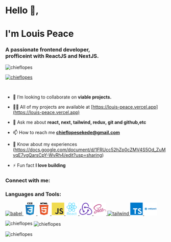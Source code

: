 <h1 >Hello 👋, </h1>
<h1>I'm Louis Peace</h1>
<h3 >A passionate frontend developer, </br> profficeint with ReactJS and NextJS.</h3>

<p align="left"> <img src="https://komarev.com/ghpvc/?username=chieflopes&label=Profile%20views&color=0e75b6&style=flat" alt="chieflopes" /> </p>

<p align="left"> <a href="https://github.com/ryo-ma/github-profile-trophy"><img src="https://github-profile-trophy.vercel.app/?username=chieflopes" alt="chieflopes" /></a> </p>

<p align="left"> <a href="https://twitter.com/" target="blank"><img src="https://img.shields.io/twitter/follow/?logo=twitter&style=for-the-badge" alt="" /></a> </p>

- 👯 I’m looking to collaborate on **viable projects.**

- 👨‍💻 All of my projects are available at [https://louis-peace.vercel.app](https://louis-peace.vercel.app)

- 💬 Ask me about **react, next, tailwind, redux, git and github,etc**

- 📫 How to reach me **chieflopesekede@gmail.com**

- 📄 Know about my experiences (https://docs.google.com/document/d/1FRUcc52hZp0cZMV4S5Od_ZuMvqE7vgQarsCpY-WvRh4/edit?usp=sharing)

- ⚡ Fun fact **I love building**

<h3 align="left">Connect with me:</h3>
<p align="left">
</p>

<h3 align="left">Languages and Tools:</h3>
<p align="left"> <a href="https://babeljs.io/" target="_blank" rel="noreferrer"> <img src="https://www.vectorlogo.zone/logos/babeljs/babeljs-icon.svg" alt="babel" width="40" height="40"/> </a> <a href="https://www.w3schools.com/css/" target="_blank" rel="noreferrer"> <img src="https://raw.githubusercontent.com/devicons/devicon/master/icons/css3/css3-original-wordmark.svg" alt="css3" width="40" height="40"/> </a> <a href="https://www.w3.org/html/" target="_blank" rel="noreferrer"> <img src="https://raw.githubusercontent.com/devicons/devicon/master/icons/html5/html5-original-wordmark.svg" alt="html5" width="40" height="40"/> </a> <a href="https://developer.mozilla.org/en-US/docs/Web/JavaScript" target="_blank" rel="noreferrer"> <img src="https://raw.githubusercontent.com/devicons/devicon/master/icons/javascript/javascript-original.svg" alt="javascript" width="40" height="40"/> </a> <a href="https://reactjs.org/" target="_blank" rel="noreferrer"> <img src="https://raw.githubusercontent.com/devicons/devicon/master/icons/react/react-original-wordmark.svg" alt="react" width="40" height="40"/> </a> <a href="https://redux.js.org" target="_blank" rel="noreferrer"> <img src="https://raw.githubusercontent.com/devicons/devicon/master/icons/redux/redux-original.svg" alt="redux" width="40" height="40"/> </a> <a href="https://sass-lang.com" target="_blank" rel="noreferrer"> <img src="https://raw.githubusercontent.com/devicons/devicon/master/icons/sass/sass-original.svg" alt="sass" width="40" height="40"/> </a> <a href="https://tailwindcss.com/" target="_blank" rel="noreferrer"> <img src="https://www.vectorlogo.zone/logos/tailwindcss/tailwindcss-icon.svg" alt="tailwind" width="40" height="40"/> </a> <a href="https://www.typescriptlang.org/" target="_blank" rel="noreferrer"> <img src="https://raw.githubusercontent.com/devicons/devicon/master/icons/typescript/typescript-original.svg" alt="typescript" width="40" height="40"/> </a> <a href="https://webpack.js.org" target="_blank" rel="noreferrer"> <img src="https://raw.githubusercontent.com/devicons/devicon/d00d0969292a6569d45b06d3f350f463a0107b0d/icons/webpack/webpack-original-wordmark.svg" alt="webpack" width="40" height="40"/> </a> </p>

<p><img align="left" src="https://github-readme-stats.vercel.app/api/top-langs?username=chieflopes&show_icons=true&locale=en&layout=compact" alt="chieflopes" /></p>

<p>&nbsp;<img align="center" src="https://github-readme-stats.vercel.app/api?username=chieflopes&show_icons=true&locale=en" alt="chieflopes" /></p>

<p><img align="center" src="https://github-readme-streak-stats.herokuapp.com/?user=chieflopes&" alt="chieflopes" /></p>
